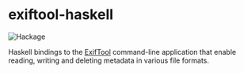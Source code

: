 # exiftool-haskell

![Hackage](https://img.shields.io/hackage/v/exiftool)

Haskell bindings to the [ExifTool](https://exiftool.org) command-line
application that enable reading, writing and deleting metadata in various file
formats.
